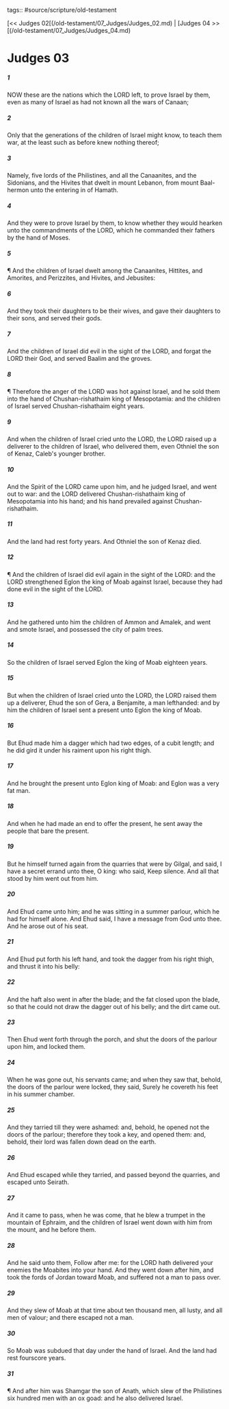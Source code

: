 tags:: #source/scripture/old-testament

[<< Judges 02[(/old-testament/07_Judges/Judges_02.md) | [Judges 04 >>[(/old-testament/07_Judges/Judges_04.md)

# Judges 03

##### 1

NOW these are the nations which the LORD left, to prove Israel by them, even as many of Israel as had not known all the wars of Canaan;

##### 2

Only that the generations of the children of Israel might know, to teach them war, at the least such as before knew nothing thereof;

##### 3

Namely, five lords of the Philistines, and all the Canaanites, and the Sidonians, and the Hivites that dwelt in mount Lebanon, from mount Baal-hermon unto the entering in of Hamath.

##### 4

And they were to prove Israel by them, to know whether they would hearken unto the commandments of the LORD, which he commanded their fathers by the hand of Moses.

##### 5

¶ And the children of Israel dwelt among the Canaanites, Hittites, and Amorites, and Perizzites, and Hivites, and Jebusites:

##### 6

And they took their daughters to be their wives, and gave their daughters to their sons, and served their gods.

##### 7

And the children of Israel did evil in the sight of the LORD, and forgat the LORD their God, and served Baalim and the groves.

##### 8

¶ Therefore the anger of the LORD was hot against Israel, and he sold them into the hand of Chushan-rishathaim king of Mesopotamia: and the children of Israel served Chushan-rishathaim eight years.

##### 9

And when the children of Israel cried unto the LORD, the LORD raised up a deliverer to the children of Israel, who delivered them, even Othniel the son of Kenaz, Caleb's younger brother.

##### 10

And the Spirit of the LORD came upon him, and he judged Israel, and went out to war: and the LORD delivered Chushan-rishathaim king of Mesopotamia into his hand; and his hand prevailed against Chushan-rishathaim.

##### 11

And the land had rest forty years. And Othniel the son of Kenaz died.

##### 12

¶ And the children of Israel did evil again in the sight of the LORD: and the LORD strengthened Eglon the king of Moab against Israel, because they had done evil in the sight of the LORD.

##### 13

And he gathered unto him the children of Ammon and Amalek, and went and smote Israel, and possessed the city of palm trees.

##### 14

So the children of Israel served Eglon the king of Moab eighteen years.

##### 15

But when the children of Israel cried unto the LORD, the LORD raised them up a deliverer, Ehud the son of Gera, a Benjamite, a man lefthanded: and by him the children of Israel sent a present unto Eglon the king of Moab.

##### 16

But Ehud made him a dagger which had two edges, of a cubit length; and he did gird it under his raiment upon his right thigh.

##### 17

And he brought the present unto Eglon king of Moab: and Eglon was a very fat man.

##### 18

And when he had made an end to offer the present, he sent away the people that bare the present.

##### 19

But he himself turned again from the quarries that were by Gilgal, and said, I have a secret errand unto thee, O king: who said, Keep silence. And all that stood by him went out from him.

##### 20

And Ehud came unto him; and he was sitting in a summer parlour, which he had for himself alone. And Ehud said, I have a message from God unto thee. And he arose out of his seat.

##### 21

And Ehud put forth his left hand, and took the dagger from his right thigh, and thrust it into his belly:

##### 22

And the haft also went in after the blade; and the fat closed upon the blade, so that he could not draw the dagger out of his belly; and the dirt came out.

##### 23

Then Ehud went forth through the porch, and shut the doors of the parlour upon him, and locked them.

##### 24

When he was gone out, his servants came; and when they saw that, behold, the doors of the parlour were locked, they said, Surely he covereth his feet in his summer chamber.

##### 25

And they tarried till they were ashamed: and, behold, he opened not the doors of the parlour; therefore they took a key, and opened them: and, behold, their lord was fallen down dead on the earth.

##### 26

And Ehud escaped while they tarried, and passed beyond the quarries, and escaped unto Seirath.

##### 27

And it came to pass, when he was come, that he blew a trumpet in the mountain of Ephraim, and the children of Israel went down with him from the mount, and he before them.

##### 28

And he said unto them, Follow after me: for the LORD hath delivered your enemies the Moabites into your hand. And they went down after him, and took the fords of Jordan toward Moab, and suffered not a man to pass over.

##### 29

And they slew of Moab at that time about ten thousand men, all lusty, and all men of valour; and there escaped not a man.

##### 30

So Moab was subdued that day under the hand of Israel. And the land had rest fourscore years.

##### 31

¶ And after him was Shamgar the son of Anath, which slew of the Philistines six hundred men with an ox goad: and he also delivered Israel.
